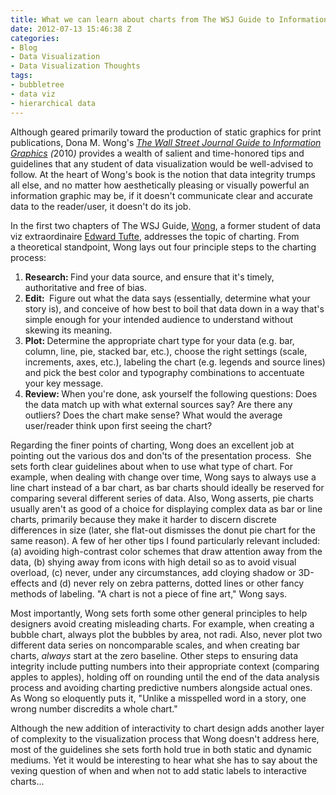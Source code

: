 ```yaml
---
title: What we can learn about charts from The WSJ Guide to Information Graphics
date: 2012-07-13 15:46:38 Z
categories:
- Blog
- Data Visualization
- Data Visualization Thoughts
tags:
- bubbletree
- data viz
- hierarchical data
---
```


<p>Although geared primarily toward the production of static graphics for print publications, Dona M. Wong's <em><a href="http://www.amazon.com/Street-Journal-Guide-Information-Graphics/dp/0393072959">The Wall Street Journal Guide to Information Graphics</a> (</em>2010<em>) </em>provides a wealth of salient and time-honored tips and guidelines that any student of data visualization would be well-advised to follow.<!--more--> At the heart of Wong's book is the notion that data integrity trumps all else, and no matter how aesthetically pleasing or visually powerful an information graphic may be, if it doesn't communicate clear and accurate data to the reader/user, it doesn't do its job.</p>
<p>In the first two chapters of The WSJ Guide, <a href="http://donawong.com">Wong</a>, a former student of data viz extraordinaire <a href="http://edwardtufte.com">Edward Tufte</a>, addresses the topic of charting. From a theoretical standpoint, Wong lays out four principle steps to the charting process:</p>
<ol>
<li><strong>Research: </strong>Find your data source, and ensure that it's timely, authoritative and free of bias.</li>
<li><strong>Edit: </strong> Figure out what the data says (essentially, determine what your story is), and conceive of how best to boil that data down in a way that's simple enough for your intended audience to understand without skewing its meaning.</li>
<li><strong>Plot: </strong>Determine the appropriate chart type for your data (e.g. bar, column, line, pie, stacked bar, etc.), choose the right settings (scale, increments, axes, etc.), labeling the chart (e.g. legends and source lines) and pick the best color and typography combinations to accentuate your key message.</li>
<li><strong>Review: </strong>When you're done, ask yourself the following questions: Does the data match up with what external sources say? Are there any outliers? Does the chart make sense? What would the average user/reader think upon first seeing the chart?</li>
</ol>
<p>Regarding the finer points of charting, Wong does an excellent job at pointing out the various dos and don'ts of the presentation process.  She sets forth clear guidelines about when to use what type of chart. For example, when dealing with change over time, Wong says to always use a line chart instead of a bar chart, as bar charts should ideally be reserved for comparing several different series of data. Also, Wong asserts, pie charts usually aren't as good of a choice for displaying complex data as bar or line charts, primarily because they make it harder to discern discrete differences in size (later, she flat-out dismisses the donut pie chart for the same reason). A few of her other tips I found particularly relevant included: (a) avoiding high-contrast color schemes that draw attention away from the data, (b) shying away from icons with high detail so as to avoid visual overload, (c) never, under any circumstances, add cloying shadow or 3D-effects and (d) never rely on zebra patterns, dotted lines or other fancy methods of labeling. "A chart is not a piece of fine art," Wong says.</p>
<p>Most importantly, Wong sets forth some other general principles to help designers avoid creating misleading charts. For example, when creating a bubble chart, always plot the bubbles by area, not radi. Also, never plot two different data series on noncomparable scales, and when creating bar charts, <em>always</em> start at the zero baseline. Other steps to ensuring data integrity include putting numbers into their appropriate context (comparing apples to apples), holding off on rounding until the end of the data analysis process and avoiding charting predictive numbers alongside actual ones. As Wong so eloquently puts it, "Unlike a misspelled word in a story, one wrong number discredits a whole chart."</p>
<p>Although the new addition of interactivity to chart design adds another layer of complexity to the visualization process that Wong doesn't address here, most of the guidelines she sets forth hold true in both static and dynamic mediums. Yet it would be interesting to hear what she has to say about the vexing question of when and when not to add static labels to interactive charts...</p>
